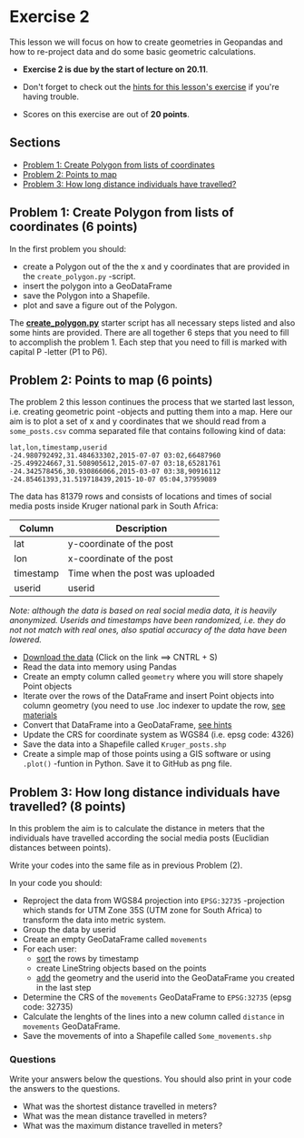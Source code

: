 # Exercise 2

This lesson we will focus on how to create geometries in Geopandas and how to re-project data and do some basic
geometric calculations.

- **Exercise 2 is due by the start of lecture on 20.11**.

- Don't forget to check out the [hints for this lesson's exercise](https://automating-gis-processes.github.io/2017/lessons/L2/exercise-2-hints.html) if you're having trouble.

- Scores on this exercise are out of **20 points**.

## Sections

 - [Problem 1: Create Polygon from lists of coordinates](#problem-1-create-polygon-from-lists-of-coordinates)
 - [Problem 2: Points to map](#problem-2-points-to-map)
 - [Problem 3: How long distance individuals have travelled?](#problem-3-movements-of-individual-user)
  
## Problem 1: Create Polygon from lists of coordinates (6 points)

In the first problem you should: 
 - create a Polygon out of the the x and y coordinates that are provided in the `create_polygon.py` -script. 
 - insert the polygon into a GeoDataFrame 
 - save the Polygon into a Shapefile. 
 - plot and save a figure out of the Polygon. 
 
The [**create_polygon.py**](create_polygon.py) starter script has all necessary steps listed and also some hints are provided. There are all together 6 steps that you need to fill to accomplish
the problem 1. Each step that you need to fill is marked with capital P -letter (P1 to P6).  

## Problem 2: Points to map (6 points)
 
The problem 2 this lesson continues the process that we started last lesson, i.e. creating geometric point -objects and putting them into a map. 
Here our aim is to plot a set of x and y coordinates that we should read from a `some_posts.csv` comma separated file that contains following kind of data:
 
```
lat,lon,timestamp,userid
-24.980792492,31.484633302,2015-07-07 03:02,66487960
-25.499224667,31.508905612,2015-07-07 03:18,65281761
-24.342578456,30.930866066,2015-03-07 03:38,90916112
-24.85461393,31.519718439,2015-10-07 05:04,37959089
```

The data has 81379 rows and consists of locations and times of social media posts inside Kruger national park in South Africa:

| Column | Description |
|--------|-------------|
| lat | y-coordinate of the post |
| lon | x-coordinate of the post |
| timestamp | Time when the post was uploaded |
| userid | userid |

*Note: although the data is based on real social media data, it is heavily anonymized. Userids and timestamps have been randomized, i.e. they do not not match with real ones, 
also spatial accuracy of the data have been lowered.*

- [Download the data](https://raw.githubusercontent.com/AutoGIS-2017/Exercise-2/master/data/some_posts.csv?token=AGWdzhgsQbNFI3lk6a5GxrjguPnmuhwoks5YKVWrwA%3D%3D) (Click on the link ==> CNTRL + S)
- Read the data into memory using Pandas
- Create an empty column called `geometry` where you will store shapely Point objects
- Iterate over the rows of the DataFrame and insert Point objects into column geometry (you need to use .loc indexer to update the row, [see materials](https://automating-gis-processes.github.io/2017/docs/lessons/L2/geopandas-basics.html#creating-geometries-into-a-geodataframe)
- Convert that DataFrame into a GeoDataFrame, [see hints](https://automating-gis-processes.github.io/2017/lessons/L2/exercise-2-hints.html)
- Update the CRS for coordinate system as WGS84 (i.e. epsg code: 4326)
- Save the data into a Shapefile called `Kruger_posts.shp`
- Create a simple map of those points using a GIS software or using `.plot()` -funtion in Python. Save it to GitHub as png file.

## Problem 3: How long distance individuals have travelled? (8 points)

In this problem the aim is to calculate the distance in meters that the individuals have travelled according the social
media posts (Euclidian distances between points).

Write your codes into the same file as in previous Problem (2).

In your code you should:

 - Reproject the data from WGS84 projection into ``EPSG:32735`` -projection which stands for UTM Zone 35S (UTM zone for South Africa) to transform the data into metric system.
 - Group the data by userid
 - Create an empty GeoDataFrame called ``movements``
 - For each user: 
    - [sort](http://pandas.pydata.org/pandas-docs/stable/generated/pandas.DataFrame.sort_values.html) the rows by timestamp 
    - create LineString objects based on the points
    - [add](http://pandas.pydata.org/pandas-docs/stable/generated/pandas.DataFrame.append.html) the geometry and the userid into the GeoDataFrame you created in the last step
 - Determine the CRS of the ``movements`` GeoDataFrame to ``EPSG:32735`` (epsg code: 32735)
 - Calculate the lenghts of the lines into a new column called ``distance`` in ``movements`` GeoDataFrame.
 - Save the movements of into a Shapefile called ``Some_movements.shp``

### Questions

Write your answers below the questions. You should also print in your code the answers to the questions.

 - What was the shortest distance travelled in meters?
 - What was the mean distance travelled in meters?
 - What was the maximum distance travelled in meters?

 

